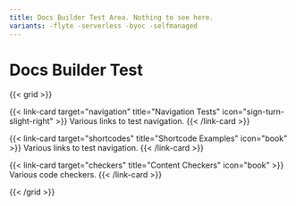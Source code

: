 ```yaml
---
title: Docs Builder Test Area. Nothing to see here.
variants: -flyte -serverless -byoc -selfmanaged
---
```


# Docs Builder Test

{{< grid >}}

{{< link-card target="navigation" title="Navigation Tests" icon="sign-turn-slight-right" >}}
Various links to test navigation.
{{< /link-card >}}

{{< link-card target="shortcodes" title="Shortcode Examples" icon="book" >}}
Various links to test navigation.
{{< /link-card >}}

{{< link-card target="checkers" title="Content Checkers" icon="book" >}}
Various code checkers.
{{< /link-card >}}

{{< /grid >}}

